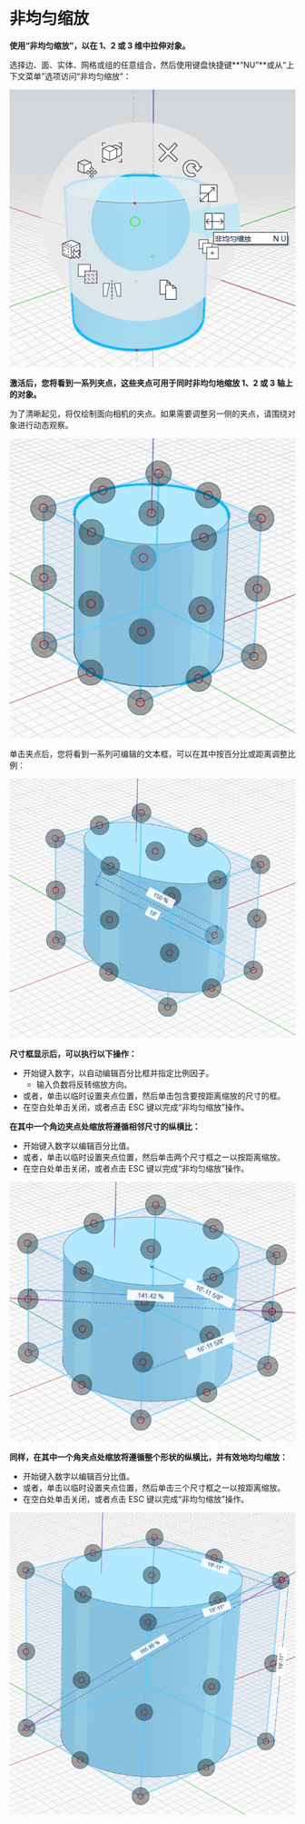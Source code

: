 # 非均匀缩放

**使用“非均匀缩放”，以在 1、2 或 3 维中拉伸对象。**

选择边、面、实体、网格或组的任意组合，然后使用键盘快捷键**“NU”**或从“上下文菜单”选项访问“非均匀缩放”：

![](../.gitbook/assets/nu-scale_context-menu.PNG)

**激活后，您将看到一系列夹点，这些夹点可用于同时非均匀地缩放 1、2 或 3 轴上的对象。**

为了清晰起见，将仅绘制面向相机的夹点。如果需要调整另一侧的夹点，请围绕对象进行动态观察。

![](../.gitbook/assets/nu-scale_grips-1.PNG)

单击夹点后，您将看到一系列可编辑的文本框，可以在其中按百分比或距离调整比例：

![](../.gitbook/assets/nu-scale_grips-2.PNG)

**尺寸框显示后，可以执行以下操作：**

* 开始键入数字，以自动编辑百分比框并指定比例因子。
   * 输入负数将反转缩放方向。
* 或者，单击以临时设置夹点位置，然后单击包含要按距离缩放的尺寸的框。
* 在空白处单击关闭，或者点击 ESC 键以完成“非均匀缩放”操作。

**在其中一个角边夹点处缩放将遵循相邻尺寸的纵横比：**

* 开始键入数字以编辑百分比值。
* 或者，单击以临时设置夹点位置，然后单击两个尺寸框之一以按距离缩放。
* 在空白处单击关闭，或者点击 ESC 键以完成“非均匀缩放”操作。

![](../.gitbook/assets/nu-scale_grips-3.PNG)

**同样，在其中一个角夹点处缩放将遵循整个形状的纵横比，并有效地均匀缩放：**

* 开始键入数字以编辑百分比值。
* 或者，单击以临时设置夹点位置，然后单击三个尺寸框之一以按距离缩放。
* 在空白处单击关闭，或者点击 ESC 键以完成“非均匀缩放”操作。

![](../.gitbook/assets/nu-scale_grips-4.PNG)

